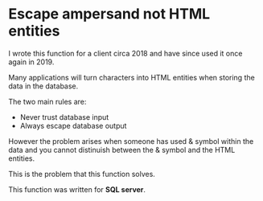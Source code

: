 # Escape ampersand not HTML entities

I wrote this function for a client circa 2018 and have since used it once again in 2019.

Many applications will turn characters into HTML entities when storing the data in the database.

The two main rules are:
* Never trust database input
* Always escape database output

However the problem arises when someone has used & symbol within the data and you cannot distinuish between the & symbol and the HTML entities.

This is the problem that this function solves.

This function was written for **SQL server**.
